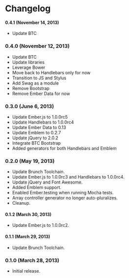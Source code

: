 # Changelog

#### 0.4.1 (November 14, 2013)
- Update BTC

### 0.4.0 (November 12, 2013)
- Update BTC
- Update libraries
- Leverage Bower
- Move back to Handlebars only for now
- Transition to JS and Stylus
- Add Swag as a module
- Remove Bootstrap
- Remove Ember Data for now

### 0.3.0 (June 6, 2013)
- Update Ember.js to 1.0.0rc5
- Update Handlebars to 1.0.0rc4
- Update Ember Data to 0.13
- Update Emblem to 0.2.7
- Update jQuery to 2.0.2
- Integrate BTC Bootstrap
- Added generators for both Handlebars and Emblem

### 0.2.0 (May 19, 2013)
- Update Brunch Toolchain.
- Update Ember.js to 1.0.0rc3 and Handlebars to 1.0.0rc4.
- Update jQuery and Font Awesome.
- Added Emblem support.
- Enabled Ember.testing when running Mocha tests.
- Array controller generator no longer auto-pluralizes.
- Cleanup.

#### 0.1.2 (March 30, 2013)
- Update Ember.js to 1.0.0rc2.

#### 0.1.1 (March 29, 2013)
- Update Brunch Toolchain.

### 0.1.0 (March 28, 2013)
- Initial release.
